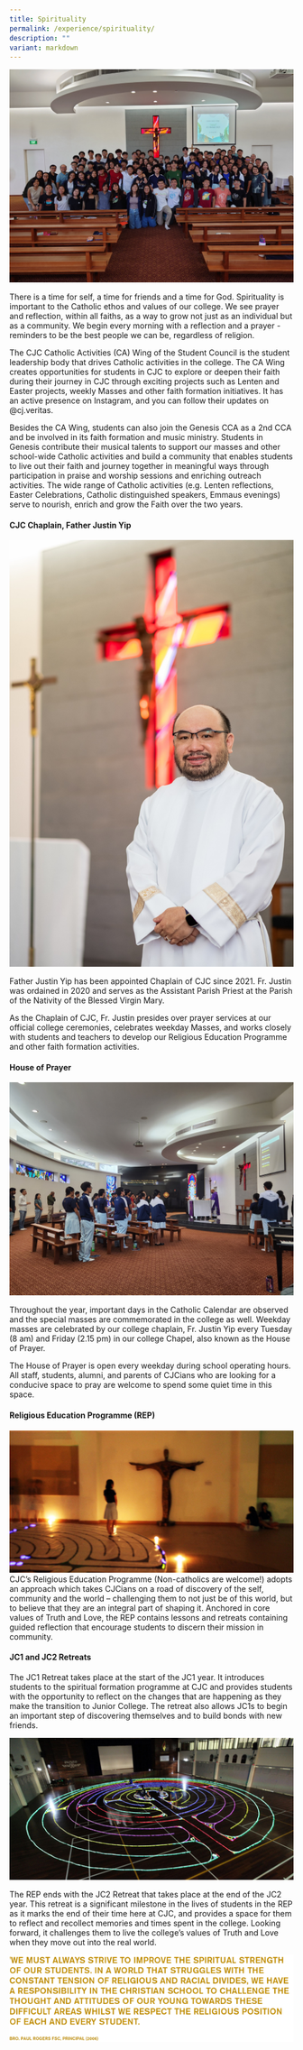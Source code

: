 ```yaml
---
title: Spirituality
permalink: /experience/spirituality/
description: ""
variant: markdown
---
```

![](/images/JC2_Retreat_30_Sept_Group_photo_a.JPG)

There is a time for self, a time for friends and a time for God. Spirituality is important to the Catholic ethos and values of our college. We see prayer and reflection, within all faiths, as a way to grow not just as an individual but as a community. We begin every morning with a reflection and a prayer - reminders to be the best people we can be, regardless of religion.

The CJC Catholic Activities (CA) Wing of the Student Council is the student leadership body that drives Catholic activities in the college. The CA Wing creates opportunities for students in CJC to explore or deepen their faith during their journey in CJC through exciting projects such as Lenten and Easter projects, weekly Masses and other faith formation initiatives. It has an active presence on Instagram, and you can follow their updates on @cj.veritas.  

Besides the CA Wing, students can also join the Genesis CCA as a 2nd CCA and be involved in its faith formation and music ministry. Students in Genesis contribute their musical talents to support our masses and other school-wide Catholic activities and build a community that enables students to live out their faith and journey together in meaningful ways through participation in praise and worship sessions and enriching outreach activities. The wide range of Catholic activities (e.g. Lenten reflections, Easter Celebrations, Catholic distinguished speakers, Emmaus evenings) serve to nourish, enrich and grow the Faith over the two years.


#### **CJC Chaplain, Father Justin Yip**
![](/images/FATHER_JUSTIN_YIP.png)

Father Justin Yip has been appointed Chaplain of CJC since 2021. Fr. Justin was ordained in 2020 and serves as the Assistant Parish Priest at the Parish of the Nativity of the Blessed Virgin Mary.

As the Chaplain of CJC, Fr. Justin presides over prayer services at our official college ceremonies, celebrates weekday Masses, and works closely with students and teachers to develop our Religious Education Programme and other faith formation activities.

#### **House of Prayer**
![](/images/STUDENTS_AT_MASS.jpg)
	
Throughout the year, important days in the Catholic Calendar are observed and the special masses are commemorated in the college as well. Weekday masses are celebrated by our college chaplain, Fr. Justin Yip every Tuesday (8 am) and Friday (2.15 pm) in our college Chapel, also known as the House of Prayer.

The House of Prayer is open every weekday during school operating hours. All staff, students, alumni, and parents of CJCians who are looking for a conducive space to pray are welcome to spend some quiet time in this space.  

#### **Religious Education Programme (REP)**
![](/images/GIRL_PRAYING.png)
CJC’s Religious Education Programme (Non-catholics are welcome!) adopts an approach which takes CJCians on a road of discovery of the self, community and the world – challenging them to not just be of this world, but to believe that they are an integral part of shaping it. Anchored in core values of Truth and Love, the REP contains lessons and retreats containing guided reflection that encourage students to discern their mission in community.

#### **JC1 and JC2 Retreats**
The JC1 Retreat takes place at the start of the JC1 year. It introduces students to the spiritual formation programme at CJC and provides students with the opportunity to reflect on the changes that are happening as they make the transition to Junior College. The retreat also allows JC1s to begin an important step of discovering themselves and to build bonds with new friends.

![](/images/JC2_RETREAT_REP.png)

The REP ends with the JC2 Retreat that takes place at the end of the JC2 year. This retreat is a significant milestone in the lives of students in the REP as it marks the end of their time here at CJC, and provides a space for them to reflect and recollect memories and times spent in the college. Looking forward, it challenges them to live the college’s values of Truth and Love when they move out into the real world.

![](/images/Picture1c.png)